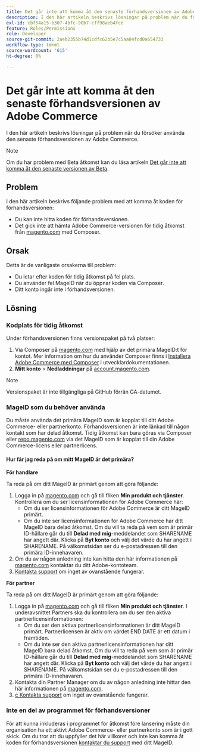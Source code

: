 ```yaml
---
title: Det går inte att komma åt den senaste förhandsversionen av Adobe Commerce
description: I den här artikeln beskrivs lösningar på problem när du försöker använda den senaste förhandsversionen av Adobe Commerce.
exl-id: cbf54a15-b307-4bfc-90b7-cff98aeb4fce
feature: Roles/Permissions
role: Developer
source-git-commit: 2aeb2355b74d1cdfc62b5e7c5aa04fcd0a654733
workflow-type: tm+mt
source-wordcount: '615'
ht-degree: 0%

---
```


# Det går inte att komma åt den senaste förhandsversionen av Adobe Commerce

I den här artikeln beskrivs lösningar på problem när du försöker använda den senaste förhandsversionen av Adobe Commerce.

>[!NOTE]
>
>Om du har problem med Beta åtkomst kan du läsa artikeln [Det går inte att komma åt den senaste versionen av Beta](/help/how-to/general/cannot-access-the-latest-beta-version.md).

## Problem

I den här artikeln beskrivs följande problem med att komma åt koden för förhandsversionen:

* Du kan inte hitta koden för förhandsversionen.
* Det gick inte att hämta Adobe Commerce-versionen för tidig åtkomst från [magento.com](https://account.magento.com/customer/account/login) med Composer.

## Orsak

Detta är de vanligaste orsakerna till problem:

* Du letar efter koden för tidig åtkomst på fel plats.
* Du använder fel MageID när du öppnar koden via Composer.
* Ditt konto ingår inte i förhandsversionen.

## Lösning

### Kodplats för tidig åtkomst

Under förhandsversionen finns versionspaket på två platser:

1. Via Composer på [magento.com](https://repo.magento.com/) med hjälp av det primära MageID:t för kontot. Mer information om hur du använder Composer finns i [Installera Adobe Commerce med Composer](https://experienceleague.adobe.com/sv/docs/commerce-operations/installation-guide/composer) i utvecklardokumentationen.
1. **Mitt konto** > **Nedladdningar** på [account.magento.com](https://account.magento.com/customer/account/login).

>[!NOTE]
>
>Versionspaket är inte tillgängliga på GitHub förrän GA-datumet.

### MageID som du behöver använda

Du måste använda det primära MageID som är kopplat till ditt Adobe Commerce- eller partnerkonto. Förhandsversionen är inte länkad till någon kontakt som har delad åtkomst. Tidig åtkomst kan bara göras via Composer eller [repo.magento.com](https://repo.magento.com/) via det MageID som är kopplat till din Adobe Commerce-licens eller partnerlicens.

#### Hur får jag reda på om mitt MageID är det primära?

**För handlare**

Ta reda på om ditt MageID är primärt genom att göra följande:

1. Logga in på [magento.com](https://account.magento.com/customer/account/login) och gå till fliken **Min produkt och tjänster**. Kontrollera om du ser licensinformationen för Adobe Commerce här:
   * Om du ser licensinformationen för Adobe Commerce är ditt MageID primärt.
   * Om du inte ser licensinformationen för Adobe Commerce har ditt MageID bara delad åtkomst. Om du vill ta reda på vem som är primär ID-hållare går du till **Delad med mig**-meddelandet som SHARENAME har angett där. Klicka på **Byt konto** och välj det värde du har angett i SHARENAME. På välkomstsidan ser du e-postadressen till den primära ID-innehavaren.
1. Om du av någon anledning inte kan hitta den här informationen på [magento.com](https://account.magento.com/customer/account/login) kontaktar du ditt Adobe-kontoteam.
1. [Kontakta support](/help/help-center-guide/help-center/magento-help-center-user-guide.md#submit-ticket) om inget av ovanstående fungerar.

**För partner**

Ta reda på om ditt MageID är primärt genom att göra följande:

1. Logga in på [magento.com](https://account.magento.com/customer/account/login) och gå till fliken **Min produkt och tjänster**. I underavsnittet Partners ska du kontrollera om du ser den aktiva partnerlicensinformationen:
   * Om du ser den aktiva partnerlicensinformationen är ditt MageID primärt. Partnerlicensen är aktiv om värdet END DATE är ett datum i framtiden.
   * Om du inte ser den aktiva partnerlicensinformationen har ditt MageID bara delad åtkomst. Om du vill ta reda på vem som är primär ID-hållare går du till **Delad med mig**-meddelandet som SHARENAME har angett där. Klicka på **Byt konto** och välj det värde du har angett i SHARENAME. På välkomstsidan ser du e-postadressen till den primära ID-innehavaren.
1. Kontakta din Partner Manager om du av någon anledning inte hittar den här informationen på [magento.com](https://account.magento.com/customer/account/login).
1. [с Kontakta support](/help/help-center-guide/help-center/magento-help-center-user-guide.md#submit-ticket) om inget av ovanstående fungerar.

### Inte en del av programmet för förhandsversioner

För att kunna inkluderas i programmet för åtkomst före lansering måste din organisation ha ett aktivt Adobe Commerce- eller partnerkonto som är i gott skick. Om du tror att du uppfyller det här villkoret och inte kan komma åt koden för förhandsversionen [kontaktar du support](/help/help-center-guide/help-center/magento-help-center-user-guide.md#submit-ticket) med ditt MageID.
